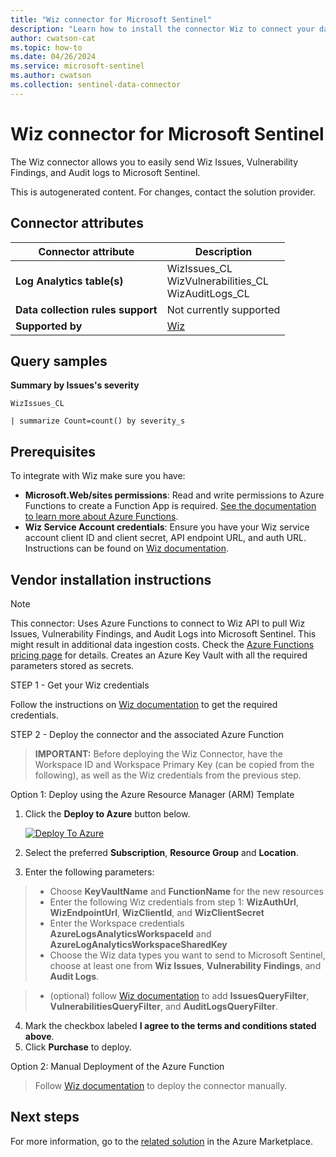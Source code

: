 ```yaml
---
title: "Wiz connector for Microsoft Sentinel"
description: "Learn how to install the connector Wiz to connect your data source to Microsoft Sentinel."
author: cwatson-cat
ms.topic: how-to
ms.date: 04/26/2024
ms.service: microsoft-sentinel
ms.author: cwatson
ms.collection: sentinel-data-connector
---
```


# Wiz connector for Microsoft Sentinel

The Wiz connector allows you to easily send Wiz Issues, Vulnerability Findings, and Audit logs to Microsoft Sentinel.

This is autogenerated content. For changes, contact the solution provider.

## Connector attributes

| Connector attribute | Description |
| --- | --- |
| **Log Analytics table(s)** | WizIssues_CL<br/> WizVulnerabilities_CL<br/> WizAuditLogs_CL<br/> |
| **Data collection rules support** | Not currently supported |
| **Supported by** | [Wiz](https://support.wiz.io/) |

## Query samples

**Summary by Issues's severity**

   ```kusto
WizIssues_CL
            
   | summarize Count=count() by severity_s
   ```



## Prerequisites

To integrate with Wiz make sure you have: 

- **Microsoft.Web/sites permissions**: Read and write permissions to Azure Functions to create a Function App is required. [See the documentation to learn more about Azure Functions](/azure/azure-functions/).
- **Wiz Service Account credentials**: Ensure you have your Wiz service account client ID and client secret, API endpoint URL, and auth URL. Instructions can be found on [Wiz documentation](https://docs.wiz.io/wiz-docs/docs/azure-sentinel-native-integration#collect-authentication-info-from-wiz).


## Vendor installation instructions


> [!NOTE]
   >  This connector: Uses Azure Functions to connect to Wiz API to pull Wiz Issues, Vulnerability Findings, and Audit Logs into Microsoft Sentinel. This might result in additional data ingestion costs. Check the [Azure Functions pricing page](https://azure.microsoft.com/pricing/details/functions/) for details.
Creates an Azure Key Vault with all the required parameters stored as secrets.

STEP 1 - Get your Wiz credentials


Follow the instructions on [Wiz documentation](https://docs.wiz.io/wiz-docs/docs/azure-sentinel-native-integration#collect-authentication-info-from-wiz) to get the required credentials.

STEP 2 - Deploy the connector and the associated Azure Function


>**IMPORTANT:** Before deploying the Wiz Connector, have the Workspace ID and Workspace Primary Key (can be copied from the following), as well as the Wiz credentials from the previous step.



Option 1: Deploy using the Azure Resource Manager (ARM) Template

1. Click the **Deploy to Azure** button below. 

	[![Deploy To Azure](https://aka.ms/deploytoazurebutton)](https://aka.ms/sentinel-wiz-azuredeploy) 
2. Select the preferred **Subscription**, **Resource Group** and **Location**. 
3. Enter the following parameters: 
> - Choose **KeyVaultName** and **FunctionName** for the new resources 
 >- Enter the following Wiz credentials from step 1: **WizAuthUrl**, **WizEndpointUrl**, **WizClientId**, and **WizClientSecret** 
>- Enter the Workspace credentials **AzureLogsAnalyticsWorkspaceId** and **AzureLogAnalyticsWorkspaceSharedKey**
>- Choose the Wiz data types you want to send to Microsoft Sentinel, choose at least one from **Wiz Issues**, **Vulnerability Findings**, and **Audit Logs**.
 
>- (optional) follow [Wiz documentation](https://docs.wiz.io/wiz-docs/docs/azure-sentinel-native-integration#optional-create-a-filter-for-wiz-queries) to add **IssuesQueryFilter**, **VulnerabilitiesQueryFilter**, and **AuditLogsQueryFilter**.
 
4. Mark the checkbox labeled **I agree to the terms and conditions stated above**. 
5. Click **Purchase** to deploy.


Option 2: Manual Deployment of the Azure Function

>Follow [Wiz documentation](https://docs.wiz.io/wiz-docs/docs/azure-sentinel-native-integration#manual-deployment) to deploy the connector manually.



## Next steps

For more information, go to the [related solution](https://azuremarketplace.microsoft.com/en-us/marketplace/apps/wizinc1627338511749.wizinc1627338511749_wiz_mss-sentinel?tab=Overview) in the Azure Marketplace.
